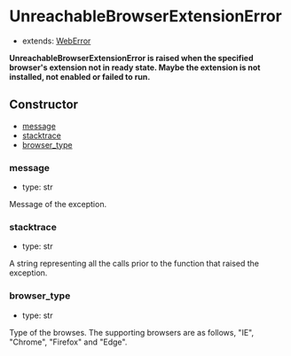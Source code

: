 # UnreachableBrowserExtensionError

- extends: [WebError](./doc/api/python/exceptions/weberror.md)

**UnreachableBrowserExtensionError is raised when the specified browser's extension not in ready state. Maybe the extension is not installed, not enabled or failed to run.**

## Constructor<!-- {docsify-ignore} -->
- [message](#message)
- [stacktrace](#stacktrace)
- [browser_type](#browser_type)


### message
- type: str

Message of the exception.


### stacktrace
- type: str

A string representing all the calls prior to the function that raised the exception.

### browser_type
- type: str

Type of the browses. The supporting browsers are as follows, "IE", "Chrome", "Firefox" and "Edge".